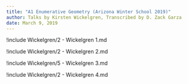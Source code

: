 ```yaml
---
title: "A1 Enumerative Geometry (Arizona Winter School 2019)"
author: Talks by Kirsten Wickelgren, Transcribed by D. Zack Garza
date: March 9, 2019
---
```


!include Wickelgren/2 - Wickelgren 1.md

!include Wickelgren/2 - Wickelgren 2.md

!include Wickelgren/5 - Wickelgren 3.md

!include Wickelgren/2 - Wickelgren 4.md
